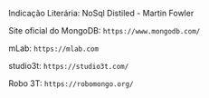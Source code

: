 Indicação Literária:
NoSql Distiled - Martin Fowler

Site oficial do MongoDB:
`https://www.mongodb.com/`

mLab:
`https://mlab.com`

studio3t:
`https://studio3t.com/`

Robo 3T:
`https://robomongo.org/`